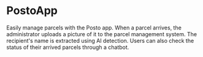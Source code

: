 # PostoApp
 Easily manage parcels with the Posto app. When a parcel arrives, the administrator uploads a picture of it to the parcel management system. The recipient's name is extracted using AI detection. Users can also check the status of their arrived parcels through a chatbot.
